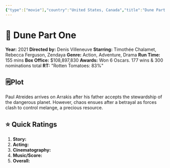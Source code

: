 ```yaml
---
{"type":["movie"],"country":"United States, Canada","title":"Dune Part One","year":2021,"director":"Denis Villeneuve","actors":["Timothée Chalamet","Rebecca Ferguson","Zendaya"],"genre":["Action","Adventure","Drama"],"length":155,"seen with":"Ibad,Mirza","year watched":"2021","rating":"8.4","location":"Dubai","trailer_embed":{"{ YoutubeEmbed }":null},"poster":"https://m.media-amazon.com/images/M/MV5BNWIyNmU5MGYtZDZmNi00ZjAwLWJlYjgtZTc0ZGIxMDE4ZGYwXkEyXkFqcGc@._V1_SX300.jpg","Box_office":"$108,897,830","RT":"83%","publish":true,"PassFrontmatter":true}
---
```



# 🎥 **Dune Part One** 

**Year:** 2021
**Directed by:** Denis Villeneuve
**Starring:**  Timothée Chalamet, Rebecca Ferguson, Zendaya
**Genre:** Action, Adventure, Drama
**Run Time:** 155 mins
**Box Office:** $108,897,830
**Awards:** Won 6 Oscars. 177 wins & 300 nominations total
**RT:** "Rotten Tomatoes: 83%"

## 🗒️Plot

Paul Atreides arrives on Arrakis after his father accepts the stewardship of the dangerous planet. However, chaos ensues after a betrayal as forces clash to control melange, a precious resource.

## ⭐ Quick Ratings

1. **Story:**  
2. **Acting:** 
3. **Cinematography:** 
4. **Music/Score:** 
5. **Overall:** 

